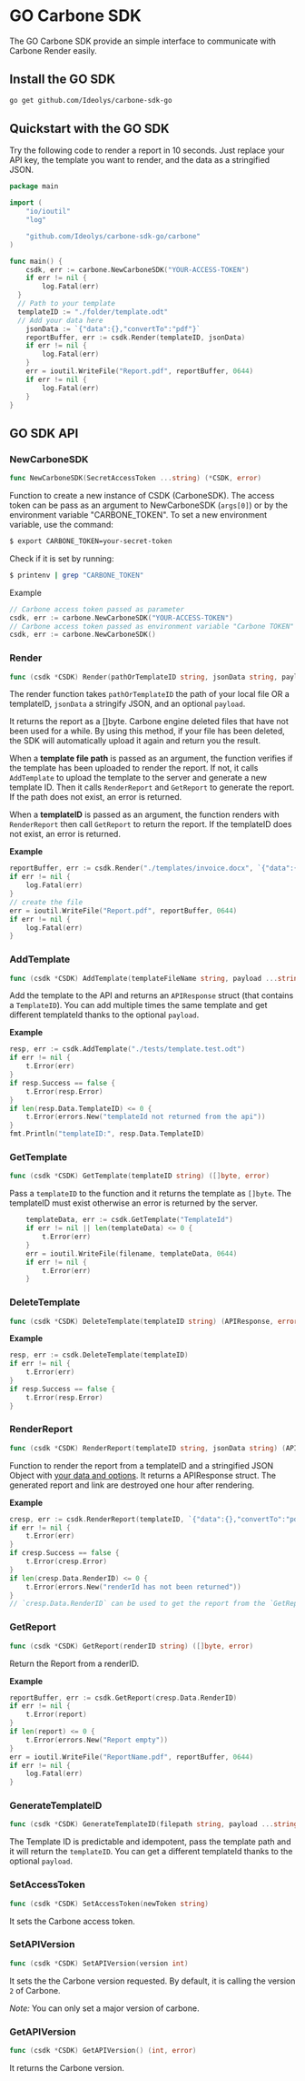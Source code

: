 # GO Carbone SDK

The GO Carbone SDK provide an simple interface to communicate with Carbone Render easily.

## Install the GO SDK

```sh
go get github.com/Ideolys/carbone-sdk-go
```

## Quickstart with the GO SDK

Try the following code to render a report in 10 seconds. Just replace your API key, the template you want to render, and the data as a stringified JSON.

```go
package main

import (
	"io/ioutil"
	"log"

	"github.com/Ideolys/carbone-sdk-go/carbone"
)

func main() {
	csdk, err := carbone.NewCarboneSDK("YOUR-ACCESS-TOKEN")
	if err != nil {
		log.Fatal(err)
  }
  // Path to your template
  templateID := "./folder/template.odt"
  // Add your data here
	jsonData := `{"data":{},"convertTo":"pdf"}`
	reportBuffer, err := csdk.Render(templateID, jsonData)
	if err != nil {
		log.Fatal(err)
	}
	err = ioutil.WriteFile("Report.pdf", reportBuffer, 0644)
	if err != nil {
		log.Fatal(err)
	}
}

```

## GO SDK API

### NewCarboneSDK
```go
func NewCarboneSDK(SecretAccessToken ...string) (*CSDK, error)
```
Function to create a new instance of CSDK (CarboneSDK).
The access token can be pass as an argument to NewCarboneSDK (`args[0]`) or by the environment variable "CARBONE_TOKEN".
To set a new environment variable, use the command:
```bash
$ export CARBONE_TOKEN=your-secret-token
```
Check if it is set by running:
```bash
$ printenv | grep "CARBONE_TOKEN"
```
Example
```go
// Carbone access token passed as parameter
csdk, err := carbone.NewCarboneSDK("YOUR-ACCESS-TOKEN")
// Carbone access token passed as environment variable "Carbone TOKEN"
csdk, err := carbone.NewCarboneSDK()
```
### Render
```go
func (csdk *CSDK) Render(pathOrTemplateID string, jsonData string, payload ...string) ([]byte, error)
```
The render function takes `pathOrTemplateID` the path of your local file OR a templateID, `jsonData` a stringify JSON, and an optional `payload`.

It returns the report as a []byte. Carbone engine deleted files that have not been used for a while. By using this method, if your file has been deleted, the SDK will automatically upload it again and return you the result.

When a **template file path** is passed as an argument, the function verifies if the template has been uploaded to render the report. If not, it calls `AddTemplate` to upload the template to the server and generate a new template ID. Then it calls `RenderReport` and `GetReport` to generate the report. If the path does not exist, an error is returned.

When a **templateID** is passed as an argument, the function renders with `RenderReport` then call `GetReport` to return the report. If the templateID does not exist, an error is returned.

**Example**
```go
reportBuffer, err := csdk.Render("./templates/invoice.docx", `{"data":{"nane":"eric"},"convertTo":"pdf"}`, "OptionalPayload1234")
if err != nil {
	log.Fatal(err)
}
// create the file
err = ioutil.WriteFile("Report.pdf", reportBuffer, 0644)
if err != nil {
	log.Fatal(err)
}
```


### AddTemplate
```go
func (csdk *CSDK) AddTemplate(templateFileName string, payload ...string) (APIResponse, error)
```
Add the template to the API and returns an `APIResponse` struct (that contains a `TemplateID`).
You can add multiple times the same template and get different templateId thanks to the optional `payload`.

**Example**
```go
resp, err := csdk.AddTemplate("./tests/template.test.odt")
if err != nil {
	t.Error(err)
}
if resp.Success == false {
	t.Error(resp.Error)
}
if len(resp.Data.TemplateID) <= 0 {
	t.Error(errors.New("templateId not returned from the api"))
}
fmt.Println("templateID:", resp.Data.TemplateID)
```

### GetTemplate
```go
func (csdk *CSDK) GetTemplate(templateID string) ([]byte, error)
```

Pass a `templateID` to the function and it returns the template as `[]byte`. The templateID must exist otherwise an error is returned by the server.

```go
	templateData, err := csdk.GetTemplate("TemplateId")
	if err != nil || len(templateData) <= 0 {
		t.Error(err)
	}
	err = ioutil.WriteFile(filename, templateData, 0644)
	if err != nil {
		t.Error(err)
	}
```

### DeleteTemplate
```go
func (csdk *CSDK) DeleteTemplate(templateID string) (APIResponse, error)
```
**Example**
```go
resp, err := csdk.DeleteTemplate(templateID)
if err != nil {
	t.Error(err)
}
if resp.Success == false {
	t.Error(resp.Error)
}
```

### RenderReport
```go
func (csdk *CSDK) RenderReport(templateID string, jsonData string) (APIResponse, error)
```
Function to render the report from a templateID and a stringified JSON Object with [your data and options](https://carbone.io/api-reference.html#rendering-a-report). It returns a APIResponse struct. The generated report and link are destroyed one hour after rendering.


**Example**
```go
cresp, err := csdk.RenderReport(templateID, `{"data":{},"convertTo":"pdf"}`)
if err != nil {
	t.Error(err)
}
if cresp.Success == false {
	t.Error(cresp.Error)
}
if len(cresp.Data.RenderID) <= 0 {
	t.Error(errors.New("renderId has not been returned"))
}
// `cresp.Data.RenderID` can be used to get the report from the `GetReport` function
```

### GetReport
```go
func (csdk *CSDK) GetReport(renderID string) ([]byte, error)
```
Return the Report from a renderID.

**Example**
```go
reportBuffer, err := csdk.GetReport(cresp.Data.RenderID)
if err != nil {
	t.Error(report)
}
if len(report) <= 0 {
	t.Error(errors.New("Report empty"))
}
err = ioutil.WriteFile("ReportName.pdf", reportBuffer, 0644)
if err != nil {
	log.Fatal(err)
}

```
### GenerateTemplateID
```go
func (csdk *CSDK) GenerateTemplateID(filepath string, payload ...string) (string, error)
```
The Template ID is predictable and idempotent, pass the template path and it will return the `templateID`.
You can get a different templateId thanks to the optional `payload`.


### SetAccessToken
```go
func (csdk *CSDK) SetAccessToken(newToken string)
```
It sets the Carbone access token.

### SetAPIVersion
```go
func (csdk *CSDK) SetAPIVersion(version int)
```
It sets the the Carbone version requested. By default, it is calling the version `2` of Carbone.

*Note:* You can only set a major version of carbone.

### GetAPIVersion
```go
func (csdk *CSDK) GetAPIVersion() (int, error)
```
It returns the Carbone version.